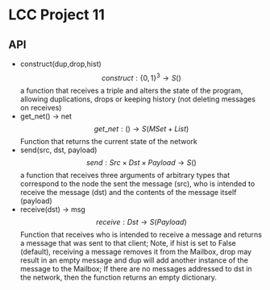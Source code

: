 # LCC Project 11

## API

 - construct(dup,drop,hist)
    $$construct: \{0,1\}^3 \rightarrow S()$$
    a function that receives a triple and alters the state of the program,
    allowing duplications, drops or keeping history (not deleting messages on receives)
 - get\_net() -> net
    $$get\_{net}: () \rightarrow S(MSet + List)$$
    Function that returns the current state of the network
 - send(src, dst, payload)
    $$send: Src \times Dst \times Payload \rightarrow S()$$
    a function that receives three arguments of arbitrary types that correspond to the
    node the sent the message (src), who is intended to receive the message (dst)
    and the contents of the message itself (payload)
 - receive(dst) -> msg
    $$receive: Dst \rightarrow S(Payload)$$
    Function that receives who is intended to receive a message and returns a message
    that was sent to that client; Note, if hist is set to False (default), receiving a message
    removes it from the Mailbox, drop may result in an empty message and dup will add another
    instance of the message to the Mailbox;
    If there are no messages addressed to dst in the network, then the function returns an empty
    dictionary.


